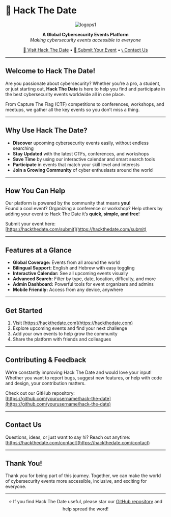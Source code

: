 # 🎯 Hack The Date

<div align="center">
  
![logops1](https://github.com/user-attachments/assets/3398f907-a6ba-45db-811a-625d8b05dce1)

**A Global Cybersecurity Events Platform**  
*Making cybersecurity events accessible to everyone*

[🚀 Visit Hack The Date](https://hackthedate.com) • [📅 Submit Your Event](https://hackthedate.com/submit) • [📞 Contact Us](https://hackthedate.com/contact)

</div>

---

## Welcome to Hack The Date!

Are you passionate about cybersecurity? Whether you’re a pro, a student, or just starting out, **Hack The Date** is here to help you find and participate in the best cybersecurity events worldwide all in one place.

From Capture The Flag (CTF) competitions to conferences, workshops, and meetups, we gather all the key events so you don’t miss a thing.

---

## Why Use Hack The Date?

- **Discover** upcoming cybersecurity events easily, without endless searching  
- **Stay Updated** with the latest CTFs, conferences, and workshops  
- **Save Time** by using our interactive calendar and smart search tools  
- **Participate** in events that match your skill level and interests  
- **Join a Growing Community** of cyber enthusiasts around the world

---

## How You Can Help

Our platform is powered by the community that means **you**!  
Found a cool event? Organizing a conference or workshop? Help others by adding your event to Hack The Date it’s **quick, simple, and free**!

Submit your event here:  
[https://hackthedate.com/submit](https://hackthedate.com/submit)

---

## Features at a Glance

- **Global Coverage:** Events from all around the world  
- **Bilingual Support:** English and Hebrew with easy toggling  
- **Interactive Calendar:** See all upcoming events visually  
- **Advanced Search:** Filter by type, date, location, difficulty, and more  
- **Admin Dashboard:** Powerful tools for event organizers and admins  
- **Mobile Friendly:** Access from any device, anywhere

---

## Get Started

1. Visit [https://hackthedate.com](https://hackthedate.com)  
2. Explore upcoming events and find your next challenge  
3. Add your own events to help grow the community  
4. Share the platform with friends and colleagues

---

## Contributing & Feedback

We’re constantly improving Hack The Date and would love your input!  
Whether you want to report bugs, suggest new features, or help with code and design, your contribution matters.

Check out our GitHub repository:  
[https://github.com/yourusername/hack-the-date](https://github.com/yourusername/hack-the-date)

---

## Contact Us

Questions, ideas, or just want to say hi? Reach out anytime:  
[https://hackthedate.com/contact](https://hackthedate.com/contact)

---

## Thank You!

Thank you for being part of this journey. Together, we can make the world of cybersecurity events more accessible, inclusive, and exciting for everyone.

---

<div align="center">

⭐ If you find Hack The Date useful, please star our [GitHub repository](https://github.com/yourusername/hack-the-date) and help spread the word!

</div>
